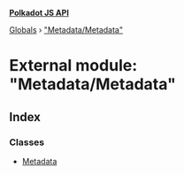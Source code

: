 **[Polkadot JS API](../README.md)**

[Globals](../globals.md) › [&quot;Metadata/Metadata&quot;](_metadata_metadata_.md)

# External module: "Metadata/Metadata"

## Index

### Classes

* [Metadata](../classes/_metadata_metadata_.metadata.md)